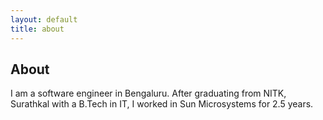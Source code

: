 ```yaml
---
layout: default
title: about
---
```


## About

I am a software engineer in Bengaluru. After graduating from NITK, Surathkal with a B.Tech in IT, I worked in Sun Microsystems for 2.5 years. 
